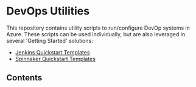 # DevOps Utilities

This repository contains utility scripts to run/configure DevOp systems in Azure. These scripts can be used individually, but are also leveraged in several 'Getting Started' solutions:

- [Jenkins Quickstart Templates](https://azure.microsoft.com/resources/templates/?term=Jenkins)
- [Spinnaker Quickstart Templates](https://azure.microsoft.com/resources/templates/?term=Spinnaker)

## Contents
